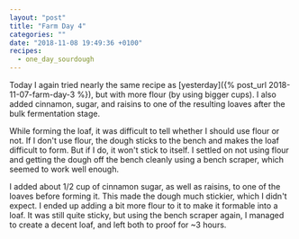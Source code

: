 ```yaml
---
layout: "post"
title: "Farm Day 4"
categories: ""
date: "2018-11-08 19:49:36 +0100"
recipes:
  - one_day_sourdough
---
```


Today I again tried nearly the same recipe as [yesterday]({% post_url 2018-11-07-farm-day-3 %}), but with more flour (by using bigger cups). I also added cinnamon, sugar, and raisins to one of the resulting loaves after the bulk fermentation stage.

While forming the loaf, it was difficult to tell whether I should use flour or not. If I don't use flour, the dough sticks to the bench and makes the loaf difficult to form. But if I do, it won't stick to itself. I settled on not using flour and getting the dough off the bench cleanly using a bench scraper, which seemed to work well enough.

I added about 1/2 cup of cinnamon sugar, as well as raisins, to one of the loaves before forming it. This made the dough much stickier, which I didn't expect. I ended up adding a bit more flour to it to make it formable into a loaf. It was still quite sticky, but using the bench scraper again, I managed to create a decent loaf, and left both to proof for ~3 hours. 
